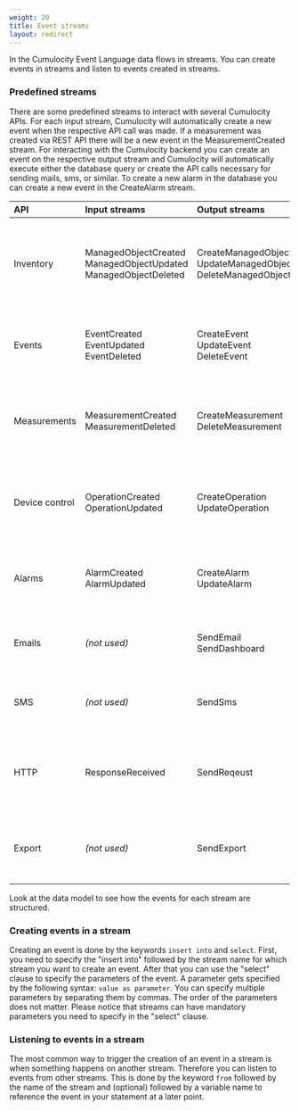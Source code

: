 ```yaml
---
weight: 20
title: Event streams
layout: redirect
---
```


In the Cumulocity Event Language data flows in streams. You can create events in streams and listen to events created in streams.

### Predefined streams

There are some predefined streams to interact with several Cumulocity APIs. For each input stream, Cumulocity will automatically create a new event when the respective API call was made. If a measurement was created via REST API there will be a new event in the MeasurementCreated stream.
For interacting with the Cumulocity backend you can create an event on the respective output stream and Cumulocity will automatically execute either the database query or create the API calls necessary for sending mails, sms, or similar. To create a new alarm in the database you can create a new event in the CreateAlarm stream.

<table>
<colgroup>
<col width="15%">
<col width="20%">
<col width="20%">
<col width="45%">
</colgroup>
<thead>
<tr>
<th style="text-align:left">API</th>
<th style="text-align:left">Input streams</th>
<th style="text-align:left">Output streams</th>
<th style="text-align:left">Description</th>
</tr>
</thead>
<tbody>
<tr>
<td style="text-align:left">Inventory</td>
<td style="text-align:left">ManagedObjectCreated<br>ManagedObjectUpdated<br>ManagedObjectDeleted</td>
<td style="text-align:left">CreateManagedObject<br>UpdateManagedObject<br>DeleteManagedObject</td>
<td style="text-align:left">This group of events represents creation, modification or deletion of a single ManagedObject.</td>
</tr>
<tr>
<td style="text-align:left">Events</td>
<td style="text-align:left">EventCreated<br>EventUpdated<br>EventDeleted</td>
<td style="text-align:left">CreateEvent<br>UpdateEvent<br>DeleteEvent</td>
<td style="text-align:left">This group of events represents creation or deletion of a single Event.</td>
</tr>
<tr>
<td style="text-align:left">Measurements</td>
<td style="text-align:left">MeasurementCreated<br>MeasurementDeleted</td>
<td style="text-align:left">CreateMeasurement<br>DeleteMeasurement</td>
<td style="text-align:left">This group of events represents creation or deletion of a single Measurement.</td>
</tr>
<tr>
<td style="text-align:left">Device control</td>
<td style="text-align:left">OperationCreated<br>OperationUpdated</td>
<td style="text-align:left">CreateOperation<br>UpdateOperation</td>
<td style="text-align:left">This group of events represents creation or modification of a single Operation.</td>
</tr>
<tr>
<td style="text-align:left">Alarms</td>
<td style="text-align:left">AlarmCreated<br>AlarmUpdated</td>
<td style="text-align:left">CreateAlarm<br>UpdateAlarm</td>
<td style="text-align:left">This group of events represents creation or modification of a single Alarm.</td>
</tr>
<tr>
<td style="text-align:left">Emails</td>
<td style="text-align:left"><em>(not used)</em></td>
<td style="text-align:left">SendEmail<br>SendDashboard</td>
<td style="text-align:left">This group of events represents sending of an email.</td>
</tr>
<tr>
<td style="text-align:left">SMS</td>
<td style="text-align:left"><em>(not used)</em></td>
<td style="text-align:left">SendSms</td>
<td style="text-align:left">This group of events represents sending of a SMS.</td>
</tr>
<tr>
<td style="text-align:left">HTTP</td>
<td style="text-align:left">ResponseReceived</td>
<td style="text-align:left">SendReqeust</td>
<td style="text-align:left">This group of events represents sending http requests to external services.</td>
</tr>
<tr>
<td style="text-align:left">Export</td>
<td style="text-align:left"><em>(not used)</em></td>
<td style="text-align:left">SendExport</td>
<td style="text-align:left">This group of events represents generating emails with exported data.</td>
</tr>
</tbody>
</table>

Look at the data model to see how the events for each stream are structured.

### Creating events in a stream

Creating an event is done by the keywords `insert into` and `select`. First, you need to specify the "insert into" followed by the stream name for which stream you want to create an event. After that you can use the "select" clause to specify the parameters of the event.
A parameter gets specified by the following syntax: `value as parameter`. You can specify multiple parameters by separating them by commas. The order of the parameters does not matter. Please notice that streams can have mandatory parameters you need to specify in the "select" clause.

### Listening to events in a stream

The most common way to trigger the creation of an event in a stream is when something happens on another stream. Therefore you can listen to events from other streams. This is done by the keyword `from` followed by the name of the stream and (optional) followed by a variable name to reference the event in your statement at a later point.
